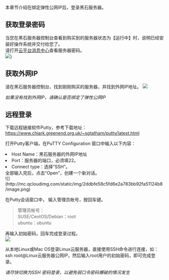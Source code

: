 
本章节介绍在绑定弹性公网IP后，登录黑石服务器。

## 获取登录密码
当您在黑石服务器控制台查看到购买到的服务器状态为【运行中】时，说明已经安装好操作系统并交付给您了。  
请打开[云平台消息中心](http://console.tce.fsphere.cn/message/index/all/104 "消息中心")查看服务器密码。</br>
![](http://mc.qcloudimg.com/static/img/9e1593f7340a55f489fd6971fd862d33/image.png))


## 获取外网IP
请在黑石服务器控制台，找到刚刚购买的服务器，并找到外网IP地址。
![](http://mc.qcloudimg.com/static/img/b13303aefb6aca569a898416746c64c7/image.png)

*如果没有找到外网IP，请确认是否绑定了弹性公网IP*

## 远程登录
下载远程链接软件Putty，参考下载地址：https://www.chiark.greenend.org.uk/~sgtatham/putty/latest.html

打开Putty客户端，在PuTTY Configuration 窗口中输入以下内容：

<li>Host  Name：黑石服务器的外网IP地址</li>
<li>Port：服务器的端口，必须填22。</li>
<li>Connect type：选择“SSH”。</li>
全部输入完后，点击“Open”，创建一个新对话。</br>
![](http://mc.qcloudimg.com/static/img/2ddbfe58c5fd6e2a783bb92fa51124b8/image.png)

在Putty会话窗口中， 输入管理员帐号，按回车键。
>管理员帐号：</br>
SUSE/CentOS/Debian：root</br>
ubuntu：ubuntu

再输入初始密码，回车完成登录过程。</br>
![](https://mccdn.qcloud.com/img56a5d47b8b5da.png)

从本地Linux或Mac OS登录Linux云服务器，直接使用SSH命令进行连接，如：ssh root@Linux云服务器公网IP，然后输入root用户的初始密码，即可完成登录。

*请尽快切换为SSH 密码登录，以避免弱口令密码爆破的情况发生*
